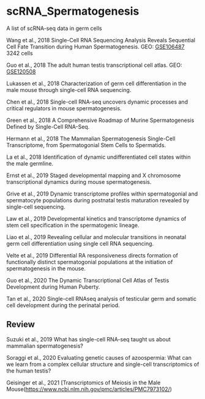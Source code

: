 # scRNA_Spermatogenesis
A list of scRNA-seq data in germ cells

Wang et al., 2018
Single-Cell RNA Sequencing Analysis Reveals Sequential Cell Fate Transition during Human Spermatogenesis.
GEO: [GSE106487](http://www.ncbi.nlm.nih.gov/geo/query/acc.cgi?acc=GSE106487)
3242 cells

Guo et al., 2018
The adult human testis transcriptional cell atlas.
GEO: [GSE120508](https://www.ncbi.nlm.nih.gov/geo/query/acc.cgi?acc=GSE120508)

Lukassen et al., 2018
Characterization of germ cell differentiation in the male mouse through single-cell RNA sequencing.

Chen et al., 2018
Single-cell RNA-seq uncovers dynamic processes and critical regulators in mouse spermatogenesis.

Green et al., 2018
A Comprehensive Roadmap of Murine Spermatogenesis Defined by Single-Cell RNA-Seq.

Hermann et al., 2018
The Mammalian Spermatogenesis Single-Cell Transcriptome, from Spermatogonial Stem Cells to Spermatids.

La et al., 2018
Identification of dynamic undifferentiated cell states within the male germline.

Ernst et al., 2019
Staged developmental mapping and X chromosome transcriptional dynamics during mouse spermatogenesis.

Grive et al., 2019
Dynamic transcriptome profiles within spermatogonial and spermatocyte populations during postnatal testis maturation revealed by single-cell sequencing.

Law et al., 2019
Developmental kinetics and transcriptome dynamics of stem cell specification in the spermatogenic lineage.

Liao et al., 2019
Revealing cellular and molecular transitions in neonatal germ cell differentiation using single cell RNA sequencing.

Velte et al., 2019
Differential RA responsiveness directs formation of functionally distinct spermatogonial populations at the initiation of spermatogenesis in the mouse.

Guo et al., 2020
The Dynamic Transcriptional Cell Atlas of Testis Development during Human Puberty.

Tan et al., 2020
Single-cell RNAseq analysis of testicular germ and somatic cell development during the perinatal period.


## Review
Suzuki et al., 2019
What has single-cell RNA-seq taught us about mammalian spermatogenesis?

Soraggi et al., 2020
Evaluating genetic causes of azoospermia: What can we learn from a complex cellular structure and single-cell transcriptomics of the human testis?

Geisinger et al., 2021
[Transcriptomics of Meiosis in the Male Mouse(https://www.ncbi.nlm.nih.gov/pmc/articles/PMC7973102/)
